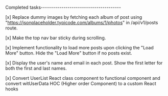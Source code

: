 Completed tasks---------------------------------------

[x] Replace dummy images by fetching each album of post using "https://jsonplaceholder.typicode.com/albums/1/photos" in /api/v1/posts route.

[x] Make the top nav bar sticky during scrolling.

[x] Implement functionality to load more posts upon clicking the "Load More" button. Hide the "Load More" button if no posts exist.

[x] Display the user's name and email in each post. Show the first letter for both the first and last names.

[x] Convert UserList React class component to functional component and convert witUserData HOC (Higher order Component) to a custom React hooks
